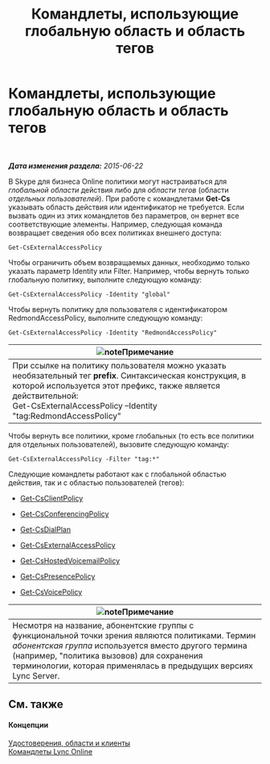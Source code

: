 ﻿---
title: Командлеты, использующие глобальную область и область тегов
TOCTitle: Командлеты, использующие глобальную область и область тегов
ms:assetid: 1e2bc055-8a72-425e-967b-e253add7018c
ms:mtpsurl: https://technet.microsoft.com/ru-ru/library/Dn362774(v=OCS.15)
ms:contentKeyID: 56270533
ms.date: 06/01/2017
mtps_version: v=OCS.15
ms.translationtype: HT
---

# Командлеты, использующие глобальную область и область тегов

 

_**Дата изменения раздела:** 2015-06-22_

В Skype для бизнеса Online политики могут настраиваться для *глобальной области* действия либо для *области тегов* (области *отдельных пользователей*). При работе с командлетами **Get-Cs** указывать область действия или идентификатор не требуется. Если вызвать один из этих командлетов без параметров, он вернет все соответствующие элементы. Например, следующая команда возвращает сведения обо всех политиках внешнего доступа:

    Get-CsExternalAccessPolicy

Чтобы ограничить объем возвращаемых данных, необходимо только указать параметр Identity или Filter. Например, чтобы вернуть только глобальную политику, выполните следующую команду:

    Get-CsExternalAccessPolicy -Identity "global"

Чтобы вернуть политику для пользователя с идентификатором RedmondAccessPolicy, выполните следующую команду:

    Get-CsExternalAccessPolicy -Identity "RedmondAccessPolicy"

<table>
<thead>
<tr class="header">
<th><img src="images/Gg398412.note(OCS.15).gif" title="note" alt="note" />Примечание</th>
</tr>
</thead>
<tbody>
<tr class="odd">
<td>При ссылке на политику пользователя можно указать необязательный тег <strong>prefix</strong>. Синтаксическая конструкция, в которой используется этот префикс, также является действительной:<br />
Get-CsExternalAccessPolicy –Identity &quot;tag:RedmondAccessPolicy&quot;</td>
</tr>
</tbody>
</table>


Чтобы вернуть все политики, кроме глобальных (то есть все политики для отдельных пользователей), вызовите следующую команду:

    Get-CsExternalAccessPolicy -Filter "tag:*"

Следующие командлеты работают как с глобальной областью действия, так и с областью пользователей (тегов):

  - [Get-CsClientPolicy](https://docs.microsoft.com/en-us/powershell/module/skype/Get-CsClientPolicy)

  - [Get-CsConferencingPolicy](get-csconferencingpolicy.md)

  - [Get-CsDialPlan](get-csdialplan.md)

  - [Get-CsExternalAccessPolicy](get-csexternalaccesspolicy.md)

  - [Get-CsHostedVoicemailPolicy](get-cshostedvoicemailpolicy.md)

  - [Get-CsPresencePolicy](get-cspresencepolicy.md)

  - [Get-CsVoicePolicy](get-csvoicepolicy.md)

<table>
<thead>
<tr class="header">
<th><img src="images/Gg398412.note(OCS.15).gif" title="note" alt="note" />Примечание</th>
</tr>
</thead>
<tbody>
<tr class="odd">
<td>Несмотря на название, абонентские группы с функциональной точки зрения являются политиками. Термин <em>абонентская группа</em> используется вместо другого термина (например, &quot;политика вызовов) для сохранения терминологии, которая применялась в предыдущих версиях Lync Server.</td>
</tr>
</tbody>
</table>


## См. также

#### Концепции

[Удостоверения, области и клиенты](identities-scopes-and-tenants-in-skype-for-business-online.md)  
[Командлеты Lync Online](the-skype-for-business-online-cmdlets.md)

